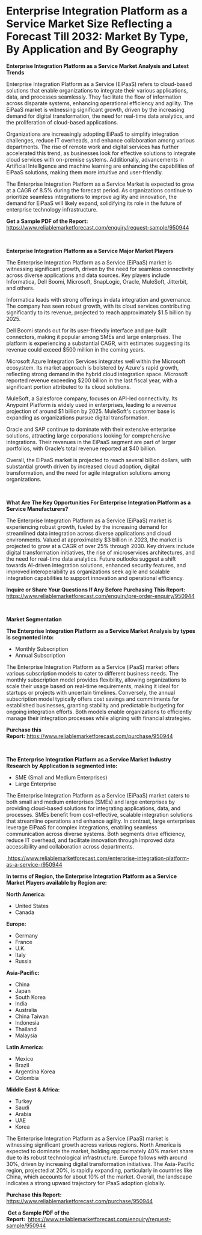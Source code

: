 <p><h1>Enterprise Integration Platform as a Service Market Size Reflecting a Forecast Till 2032: Market By Type, By Application and By Geography</h1></p><p><strong>Enterprise Integration Platform as a Service Market Analysis and Latest Trends</strong></p>
<p><p>Enterprise Integration Platform as a Service (EiPaaS) refers to cloud-based solutions that enable organizations to integrate their various applications, data, and processes seamlessly. They facilitate the flow of information across disparate systems, enhancing operational efficiency and agility. The EiPaaS market is witnessing significant growth, driven by the increasing demand for digital transformation, the need for real-time data analytics, and the proliferation of cloud-based applications.</p><p>Organizations are increasingly adopting EiPaaS to simplify integration challenges, reduce IT overheads, and enhance collaboration among various departments. The rise of remote work and digital services has further accelerated this trend, as businesses look for effective solutions to integrate cloud services with on-premise systems. Additionally, advancements in Artificial Intelligence and machine learning are enhancing the capabilities of EiPaaS solutions, making them more intuitive and user-friendly.</p><p>The Enterprise Integration Platform as a Service Market is expected to grow at a CAGR of 8.5% during the forecast period. As organizations continue to prioritize seamless integrations to improve agility and innovation, the demand for EiPaaS will likely expand, solidifying its role in the future of enterprise technology infrastructure.</p></p>
<p><strong>Get a Sample PDF of the Report:&nbsp;</strong> <a href="https://www.reliablemarketforecast.com/enquiry/request-sample/950944?utm_campaign=2991&utm_medium=2&utm_source=Github&utm_content=ia&utm_term=18042025&utm_id=enterprise-integration-platform-as-a-service">https://www.reliablemarketforecast.com/enquiry/request-sample/950944</a></p>
<p>&nbsp;</p>
<p><strong>Enterprise Integration Platform as a Service Major Market Players</strong></p>
<p><p>The Enterprise Integration Platform as a Service (EiPaaS) market is witnessing significant growth, driven by the need for seamless connectivity across diverse applications and data sources. Key players include Informatica, Dell Boomi, Microsoft, SnapLogic, Oracle, MuleSoft, Jitterbit, and others.</p><p>Informatica leads with strong offerings in data integration and governance. The company has seen robust growth, with its cloud services contributing significantly to its revenue, projected to reach approximately $1.5 billion by 2025. </p><p>Dell Boomi stands out for its user-friendly interface and pre-built connectors, making it popular among SMEs and large enterprises. The platform is experiencing a substantial CAGR, with estimates suggesting its revenue could exceed $500 million in the coming years.</p><p>Microsoft Azure Integration Services integrates well within the Microsoft ecosystem. Its market approach is bolstered by Azure's rapid growth, reflecting strong demand in the hybrid cloud integration space. Microsoft reported revenue exceeding $200 billion in the last fiscal year, with a significant portion attributed to its cloud solutions.</p><p>MuleSoft, a Salesforce company, focuses on API-led connectivity. Its Anypoint Platform is widely used in enterprises, leading to a revenue projection of around $1 billion by 2025. MuleSoft's customer base is expanding as organizations pursue digital transformation.</p><p>Oracle and SAP continue to dominate with their extensive enterprise solutions, attracting large corporations looking for comprehensive integrations. Their revenues in the EiPaaS segment are part of larger portfolios, with Oracle’s total revenue reported at $40 billion.</p><p>Overall, the EiPaaS market is projected to reach several billion dollars, with substantial growth driven by increased cloud adoption, digital transformation, and the need for agile integration solutions among organizations.</p></p>
<p>&nbsp;</p>
<p><strong>What Are The Key Opportunities For Enterprise Integration Platform as a Service Manufacturers?</strong></p>
<p><p>The Enterprise Integration Platform as a Service (EiPaaS) market is experiencing robust growth, fueled by the increasing demand for streamlined data integration across diverse applications and cloud environments. Valued at approximately $3 billion in 2023, the market is projected to grow at a CAGR of over 25% through 2030. Key drivers include digital transformation initiatives, the rise of microservices architectures, and the need for real-time data analytics. Future outlooks suggest a shift towards AI-driven integration solutions, enhanced security features, and improved interoperability as organizations seek agile and scalable integration capabilities to support innovation and operational efficiency.</p></p>
<p><strong>Inquire or Share Your Questions If Any Before Purchasing This Report:</strong> <a href="https://www.reliablemarketforecast.com/enquiry/pre-order-enquiry/950944?utm_campaign=2991&utm_medium=2&utm_source=Github&utm_content=ia&utm_term=18042025&utm_id=enterprise-integration-platform-as-a-service">https://www.reliablemarketforecast.com/enquiry/pre-order-enquiry/950944</a></p>
<p>&nbsp;</p>
<p><strong>Market Segmentation</strong></p>
<p><strong>The Enterprise Integration Platform as a Service Market Analysis by types is segmented into:</strong></p>
<p><ul><li>Monthly Subscription</li><li>Annual Subscription</li></ul></p>
<p><p>The Enterprise Integration Platform as a Service (iPaaS) market offers various subscription models to cater to different business needs. The monthly subscription model provides flexibility, allowing organizations to scale their usage based on real-time requirements, making it ideal for startups or projects with uncertain timelines. Conversely, the annual subscription model typically offers cost savings and commitments for established businesses, granting stability and predictable budgeting for ongoing integration efforts. Both models enable organizations to efficiently manage their integration processes while aligning with financial strategies.</p></p>
<p><strong>Purchase this Report:&nbsp;</strong><a href="https://www.reliablemarketforecast.com/purchase/950944?utm_campaign=2991&utm_medium=2&utm_source=Github&utm_content=ia&utm_term=18042025&utm_id=enterprise-integration-platform-as-a-service">https://www.reliablemarketforecast.com/purchase/950944</a></p>
<p>&nbsp;</p>
<p><strong>The Enterprise Integration Platform as a Service Market Industry Research by Application is segmented into:</strong></p>
<p><ul><li>SME (Small and Medium Enterprises)</li><li>Large Enterprise</li></ul></p>
<p><p>The Enterprise Integration Platform as a Service (EiPaaS) market caters to both small and medium enterprises (SMEs) and large enterprises by providing cloud-based solutions for integrating applications, data, and processes. SMEs benefit from cost-effective, scalable integration solutions that streamline operations and enhance agility. In contrast, large enterprises leverage EiPaaS for complex integrations, enabling seamless communication across diverse systems. Both segments drive efficiency, reduce IT overhead, and facilitate innovation through improved data accessibility and collaboration across departments.</p></p>
<p><a href="https://www.reliablemarketforecast.com/enterprise-integration-platform-as-a-service-r950944?utm_campaign=2991&utm_medium=2&utm_source=Github&utm_content=ia&utm_term=18042025&utm_id=enterprise-integration-platform-as-a-service">&nbsp;https://www.reliablemarketforecast.com/enterprise-integration-platform-as-a-service-r950944</a></p>
<p><strong>In terms of Region, the Enterprise Integration Platform as a Service Market Players available by Region are:</strong></p>
<p>
    <p> <strong> North America: </strong>
        <ul>
            <li>United States</li>
            <li>Canada</li>
        </ul>
        </p> 
    <p> <strong> Europe: </strong>
        <ul>
            <li>Germany</li>
            <li>France</li>
            <li>U.K.</li>
            <li>Italy</li>
            <li>Russia</li>
        </ul>
        </p> 
    <p> <strong> Asia-Pacific: </strong>
        <ul>
            <li>China</li>
            <li>Japan</li>
            <li>South Korea</li>
            <li>India</li>
            <li>Australia</li>
            <li>China Taiwan</li>
            <li>Indonesia</li>
            <li>Thailand</li>
            <li>Malaysia</li>
        </ul>
        </p> 
    <p> <strong> Latin America: </strong>
        <ul>
            <li>Mexico</li>
            <li>Brazil</li>
            <li>Argentina Korea</li>
            <li>Colombia</li>
        </ul>
        </p> 
    <p> <strong> Middle East & Africa: </strong>
        <ul>
            <li>Turkey</li>
            <li>Saudi</li>
            <li>Arabia</li>
            <li>UAE</li>
            <li>Korea</li>
        </ul>
    </p>
    </p>
<p><p>The Enterprise Integration Platform as a Service (iPaaS) market is witnessing significant growth across various regions. North America is expected to dominate the market, holding approximately 40% market share due to its robust technological infrastructure. Europe follows with around 30%, driven by increasing digital transformation initiatives. The Asia-Pacific region, projected at 20%, is rapidly expanding, particularly in countries like China, which accounts for about 10% of the market. Overall, the landscape indicates a strong upward trajectory for iPaaS adoption globally.</p></p>
<p><strong>Purchase this Report: </strong><a href="https://www.reliablemarketforecast.com/purchase/950944?utm_campaign=2991&utm_medium=2&utm_source=Github&utm_content=ia&utm_term=18042025&utm_id=enterprise-integration-platform-as-a-service">https://www.reliablemarketforecast.com/purchase/950944</a></p>
<p>&nbsp;<strong>Get a Sample PDF of the Report:&nbsp;&nbsp;</strong><a href="https://www.reliablemarketforecast.com/enquiry/request-sample/950944?utm_campaign=2991&utm_medium=2&utm_source=Github&utm_content=ia&utm_term=18042025&utm_id=enterprise-integration-platform-as-a-service">https://www.reliablemarketforecast.com/enquiry/request-sample/950944</a></p>
<p><strong></strong></p>
<p><p></p><p></p><p></p></p>